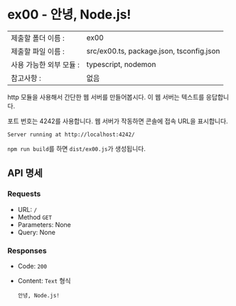 # ex00 - 안녕, Node.js!

|                         |                                          |
| :---------------------- | ---------------------------------------- |
| 제출할 폴더 이름 :      | ex00                                     |
| 제출할 파일 이름 :      | src/ex00.ts, package.json, tsconfig.json |
| 사용 가능한 외부 모듈 : | typescript, nodemon                      |
| 참고사항 :              | 없음                                     |

http 모듈을 사용해서 간단한 웹 서버를 만들어봅시다. 이 웹 서버는 텍스트를 응답합니다.

포트 번호는 4242를 사용합니다. 웹 서버가 작동하면 콘솔에 접속 URL을 표시합니다.

```
Server running at http://localhost:4242/
```

`npm run build`를 하면 `dist/ex00.js`가 생성됩니다.

## API 명세

### Requests

- URL: `/`
- Method `GET`
- Parameters: None
- Query: None

### Responses

- Code: `200`
- Content: `Text` 형식

  ```
  안녕, Node.js!
  ```

